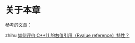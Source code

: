 # 关于本章

参考的文章：

zhihu [如何评价 C++11 的右值引用（Rvalue reference）特性？](https://www.zhihu.com/question/22111546)